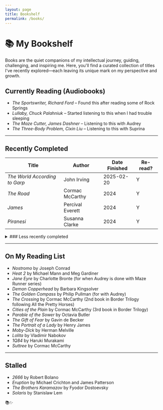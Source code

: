 ```yaml
---
layout: page
title: Bookshelf
permalink: /books/
---
```


# 📚 My Bookshelf

Books are the quiet companions of my intellectual journey, guiding, challenging, and inspiring me. Here, you'll find a curated collection of titles I've recently explored—each leaving its unique mark on my perspective and growth.

## Currently Reading (Audiobooks)

- *The Sportswriter, Richard Ford* – Found this after reading some of Rock Springs
- *Lullaby, Chuck Palahniuk* – Started listening to this when I had trouble sleeping
- *The Maze Cutter, James Dashner* – Listening to this with Audrey
- *The Three-Body Problem, Cixin Liu* – Listening to this with Suprina

---

## Recently Completed

| Title                      | Author            | Date Finished | Re-read? |
|----------------------------|-------------------|---------------|----------|
| *The World According to Garp* | John Irving    | 2025-02-20    | Y        |
| *The Road*                 | Cormac McCarthy   | 2024          | Y        |
| *James*                    | Percival Everett  | 2024          | Y        |
| *Piranesi*                 | Susanna Clarke    | 2024          | Y        |

<details>
<summary>### Less recently completed
</summary>

| Title                      | Author            | Date Finished | Re-read? |
|----------------------------|-------------------|---------------|----------|
| *Lincoln in the Bardo*     | George Saunders   | 2024          |          |
| *I know this much is true* | Wally Lamb        | 2024          |          |
| *All the Pretty Horses*    | Cormac McCarthy   | 2024          |          |
| *Charlotte's Web*          | E.B. White        | 2024          |          |
| *Kitchen Confidential*     | Anthony Bourdain  | 2024          |          |
| *61 Hours*                 | Lee Child         | 2024          |          |
| *Camino Island*            | John Grisham      | 2024          |          |
| *Children of Time*         | Adrian Tchaikovsky| 2024          | Y        |
| *Children of Ruin*         | Adrian Tchaikovsky| 2024          |          |
| *Conclave*                 | Robert Harris     | 2024          |          |
| *Death's End*              | Cixin Liu         | 2024          | Y        |
| *Exhalation*               | Ted Chiang        | 2024          |          |
| *Good Wives*               | Louisa May Alcott | 2024          |          |
| *Holly*                    | Stephen King      | 2024          |          |
| *Little Men*               | Louisa May Alcott | 2024          |          |
| *Little Women*             | Louisa May Alcott | 2024          |          |
| *Matilda*                  | Roald Dahl        | 2024          |          |
| *Oliver Twist*             | Charles Dickens   | 2024          |          |
| *Project Hail Mary*        | Andy Weir         | 2024          | Y        |
| *The Dark Forest*          | Cixin Liu         | 2024          | Y        |
| *The Duel*                 | Anton Chekhov     | 2024          |          |
| *The Three-Body Problem*   | Cixin Liu         | 2024          | Y        |
| *White Nights*             | Fyodor Dostoevsky | 2024          |          |
| *Blood Meridian*           | Cormac McCarthy   | 2024          | Y        |

</details>

---

## On My Reading List

- *Nostromo* by Joseph Conrad
- *Heat 2* by Michael Mann and Meg Gardiner
- *Jane Eyre* by Charlotte Bronte (for when Audrey is done with Maze Runner series)
- *Demon Copperhead* by Barbara Kingsolver
- *The Golden Compass* by Philip Pullman (for with Audrey)
- *The Crossing* by Cormac McCarthy (2nd book in Border Trilogy following All the Pretty Horses)
- *Cities of the Plain* by Cormac McCarthy (3rd book in Border Trilogy)
- *Parable of the Sower* by Octavia Butler
- *The Gift of Fear* by Gavin de Becker
- *The Portrait of a Lady* by Henry James
- *Moby-Dick* by Herman Melville
- *Lolita*  by Vladimir Nabokov
- *1Q84* by Haruki Murakami
- *Suttree* by Cormac McCarthy

---

## Stalled

- *2666* by Robert Bolano
- *Eruption* by Michael Crichton and James Patterson
- *The Brothers Karamazov* by Fyodor Dostoevsky
- *Solaris* by Stanislaw Lem


📚✨

